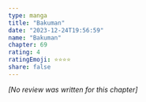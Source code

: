 ```yaml
---
type: manga
title: "Bakuman"
date: "2023-12-24T19:56:59"
name: "Bakuman"
chapter: 69
rating: 4
ratingEmoji: ⭐️⭐️⭐️⭐️
share: false
---
```


*[No review was written for this chapter]*
